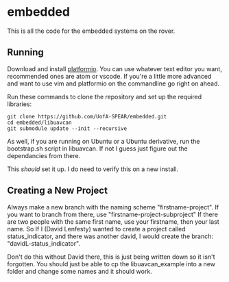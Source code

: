# embedded #

This is all the code for the embedded systems on the rover.

## Running ##

Download and install [platformio](https://platformio.org).
You can use whatever text editor you want, recommended ones are atom or vscode.
If you're a little more advanced and want to use vim and platformio on the commandline go right on ahead.

Run these commands to clone the repository and set up the required libraries:

```
git clone https://github.com/UofA-SPEAR/embedded.git
cd embedded/libuavcan
git submodule update --init --recursive
```

As well, if you are running on Ubuntu or a Ubuntu derivative, run the bootstrap.sh script in libuavcan.
If not I guess just figure out the dependancies from there.

This *should* set it up. I do need to verify this on a new install.

## Creating a New Project ##

Always make a new branch with the naming scheme "firstname-project".
If you want to branch from there, use "firstname-project-subproject"
If there are two people with the same first name, use your firstname, then your last name.
So If I (David Lenfesty) wanted to create a project called status_indicator, and there was another david, I would create the branch:
"davidL-status_indicator".

Don't do this without David there, this is just being written down so it isn't forgotten.
You should just be able to cp the libuavcan_example into a new folder and change some names and it should work.
